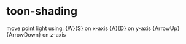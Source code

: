 # toon-shading
move point light using:
  {W}{S} on x-axis
  {A}{D} on y-axis
  {ArrowUp}{ArrowDown} on z-axis
